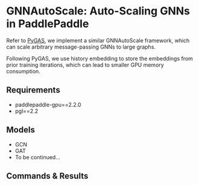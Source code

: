 # GNNAutoScale: Auto-Scaling GNNs in PaddlePaddle

Refer to [PyGAS](https://github.com/rusty1s/pyg_autoscale), we implement a similar GNNAutoScale framework, which can scale arbitrary message-passing GNNs to large graphs.

Following PyGAS, we use history embedding to store the embeddings from prior training iterations, which can lead to smaller GPU memory consumption.

## Requirements

- paddlepaddle-gpu==2.2.0
- pgl==2.2

## Models

- GCN
- GAT
- To be continued...

## Commands & Results
